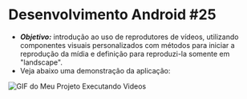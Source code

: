 # Desenvolvimento Android #25
   * ***Objetivo:*** introdução ao uso de reprodutores de vídeos, utilizando componentes visuais personalizados com métodos para iniciar a reprodução da mídia e definição para reproduzi-la somente em "landscape".
   * Veja abaixo uma demonstração da aplicação:
<img src="Instalador/ExecutandoVideos.gif" alt="GIF do Meu Projeto Executando Videos">

